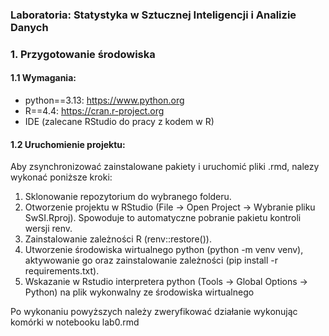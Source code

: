 ### Laboratoria: Statystyka w Sztucznej Inteligencji i Analizie Danych

### 1. Przygotowanie środowiska

#### 1.1 Wymagania:
 - python==3.13: https://www.python.org
 - R==4.4: https://cran.r-project.org
 - IDE (zalecane RStudio do pracy z kodem w R)

#### 1.2 Uruchomienie projektu:

Aby zsynchronizować zainstalowane pakiety i uruchomić pliki .rmd, nalezy wykonać poniższe kroki:

 1. Sklonowanie repozytorium do wybranego folderu.
 2. Otworzenie projektu w RStudio (File -> Open Project -> Wybranie pliku SwSI.Rproj). Spowoduje to automatyczne pobranie pakietu kontroli wersji renv.
 3. Zainstalowanie zależności R (renv::restore()). 
 4. Utworzenie środowiska wirtualnego python (python -m venv venv), aktywowanie go oraz zainstalowanie zależności (pip install -r requirements.txt).
 5. Wskazanie w Rstudio interpretera python (Tools -> Global Options -> Python) na plik wykonwalny ze środowiska wirtualnego

Po wykonaniu powyższych należy zweryfikować działanie wykonując komórki w notebooku lab0.rmd
